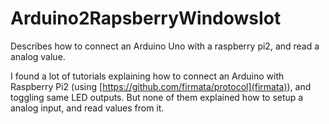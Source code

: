 # Arduino2RapsberryWindowsIot
Describes how to connect an Arduino Uno with a raspberry pi2, and read a analog value.

I found a lot of tutorials explaining how to connect an Arduino with Raspberry Pi2 (using [https://github.com/firmata/protocol](firmata)), and toggling same LED outputs. But none of them explained how to setup a analog input, and read values from it. 
